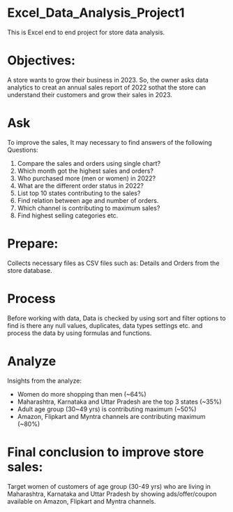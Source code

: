 # Excel_Data_Analysis_Project1
This is Excel end to end project for store data analysis.

# Objectives:
A store wants to grow their business in 2023. So, the owner asks data analytics to creat an annual sales report of 2022 sothat the store can understand their customers and grow their sales in 2023.

# Ask
To improve the sales, It may necessary to find answers of the following Questions:
1. Compare the sales and orders using single chart?
2. Which month got the highest sales and orders?
3. Who purchased more (men or women) in 2022?
4. What are the different order status in 2022?
5. List top 10 states contributing to the sales?
6. Find relation between age and number of orders.
7. Which channel is contributing to maximum sales?
8. Find highest selling categories etc. 

# Prepare:
Collects necessary files as CSV files such as: Details and Orders from the store database.

# Process
Before working with data, Data is checked by using sort and filter options to find is there any null values, duplicates, data types settings etc. and process the data by using formulas and functions.

# Analyze
Insights from the analyze:
- Women do more shopping than men (~64%)
- Maharashtra, Karnataka and Uttar Pradesh are the top 3 states (~35%)
- Adult age group (30~49 yrs) is contributing maximum (~50%)
- Amazon, Flipkart and Myntra channels are contributing maximum (~80%)

 # Final conclusion to improve store sales:
 Target women of customers of age group (30-49 yrs) who are living in Maharashtra, Karnataka and Uttar Pradesh by showing ads/offer/coupon available on Amazon, Flipkart and Myntra channels.

